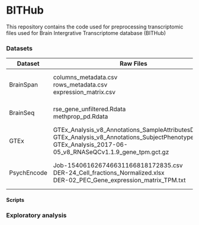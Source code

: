 # BITHub

This repository contains the code used for preprocessing transcriptomic files used for Brain Intergrative Transcriptome database (BITHub)


### Datasets 

| Dataset | Raw Files | Formatted file |
|---------|-----------|----------------|
| BrainSpan | columns_metadata.csv <br> rows_metadata.csv <br> expression_matrix.csv | BrainSpan-metadata.csv <br> BrainSpan-exp.csv |
| BrainSeq | rse_gene_unfiltered.Rdata <br> methprop_pd.Rdata | BrainSeq-metadata.csv <br> BrainSeq-exp |
| GTEx | GTEx_Analysis_v8_Annotations_SampleAttributesDS.txt <br> GTEx_Analysis_v8_Annotations_SubjectPhenotypesDS.txt <br> GTEx_Analysis_2017-06-05_v8_RNASeQCv1.1.9_gene_tpm.gct.gz | GTEx-metadata.csv <br> GTEx-exp.csv |
| PsychEncode | Job-154061626746631166818172835.csv <br> DER-24_Cell_fractions_Normalized.xlsx <br> DER-02_PEC_Gene_expression_matrix_TPM.txt | PsychEncode-metadata.csv <br> PsychEncode-exp.csv | 




#### Scripts 



### Exploratory analysis
